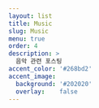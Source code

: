 ```yaml
---
layout: list
title: Music
slug: Music
menu: true
order: 4
description: >
  음악 관련 포스팅
accent_color: '#268bd2'
accent_image:
  background: '#202020'
  overlay:    false
---
```

